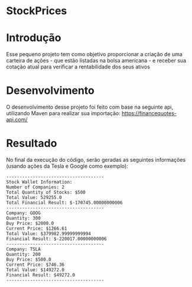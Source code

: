 # StockPrices #

# Introdução #

 Esse pequeno projeto tem como objetivo proporcionar a criação de uma carteira de ações - que estão listadas na bolsa americana - e receber sua cotação atual para verificar a rentabilidade dos seus ativos

# Desenvolvimento #

 O desenvolvimento desse projeto foi feito com base na seguinte api, utilizando Maven para realizar sua importação: https://financequotes-api.com/

# Resultado

 No final da execução do código, serão geradas as seguintes informações (usando ações da Tesla e Google como exemplo): 

```
-------------------------------------
Stock Wallet Information: 
Number of Companies: 2
Total Quantity of Stocks: $500
Total Value: 529255.0
Total Financial Result: $-170745.00000000006
-------------------------------------
Company: GOOG
Quantity: 300
Buy Price: $2000.0
Current Price: $1266.61
Total Value: $379982.99999999994
Financial Result: $-220017.00000000006
-------------------------------------
Company: TSLA
Quantity: 200
Buy Price: $500.0
Current Price: $746.36
Total Value: $149272.0
Financial Result: $49272.0
-------------------------------------
```
